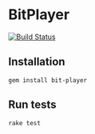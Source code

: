 # BitPlayer

[![Build Status](https://travis-ci.org/nupmmarkbegale/bit_player.png?branch=master)](https://travis-ci.org/nupmmarkbegale/bit_player)

## Installation

    gem install bit-player

## Run tests

    rake test
